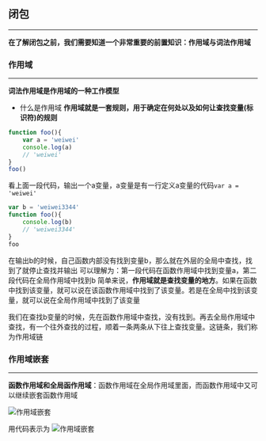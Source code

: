## 闭包 ##

---

**在了解闭包之前，我们需要知道一个非常重要的前置知识：作用域与词法作用域**

### 作用域 ###

---

**词法作用域是作用域的一种工作模型**

* 什么是作用域
**作用域就是一套规则，用于确定在何处以及如何让查找变量(标识符)的规则**

```javascript
function foo(){
	var a = 'weiwei'
	console.log(a)
	// 'weiwei'
}
foo()
```

看上面一段代码，输出一个a变量，a变量是有一行定义a变量的代码`var a = 'weiwei'`

```javascript
var b = 'weiwei3344'
function foo(){
	console.log(b)
	// 'weiwei3344'
}
foo
```

在输出b的时候，自己函数内部没有找到变量b，那么就在外层的全局中查找，找到了就停止查找并输出
可以理解为：第一段代码在函数作用域中找到变量a，第二段代码在全局作用域中找到b
简单来说，**作用域就是查找变量的地方**。如果在函数中找到该变量，就可以说在该函数作用域中找到了该变量。若是在全局中找到该变量，就可以说在全局作用域中找到了该变量

我们在查找b变量的时候，先在函数作用域中查找，没有找到。再去全局作用域中查找，有一个往外查找的过程，顺着一条两条从下往上查找变量。这链条，我们称为作用域链

### 作用域嵌套 ###

---

**函数作用域和全局函作用域**：函数作用域在全局作用域里面，而函数作用域中又可以继续嵌套函数作用域

![作用域嵌套](https://user-gold-cdn.xitu.io/2018/5/16/16364a28627cc95b?imageView2/0/w/1280/h/960/format/webp/ignore-error/1)

用代码表示为
![作用域嵌套](https://user-gold-cdn.xitu.io/2018/5/16/16364a2862881338?imageView2/0/w/1280/h/960/format/webp/ignore-error/1)